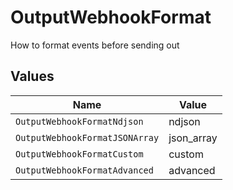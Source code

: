# OutputWebhookFormat

How to format events before sending out


## Values

| Name                           | Value                          |
| ------------------------------ | ------------------------------ |
| `OutputWebhookFormatNdjson`    | ndjson                         |
| `OutputWebhookFormatJSONArray` | json_array                     |
| `OutputWebhookFormatCustom`    | custom                         |
| `OutputWebhookFormatAdvanced`  | advanced                       |